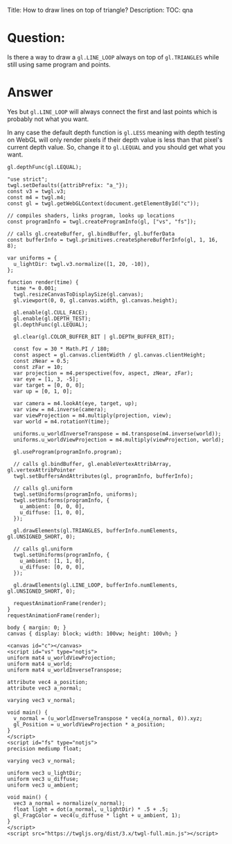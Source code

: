 Title: How to draw lines on top of triangle?
Description:
TOC: qna

# Question:

Is there a way to draw a `gl.LINE_LOOP` always on top of `gl.TRIANGLES` while still using same program and points.



# Answer

Yes but `gl.LINE_LOOP` will always connect the first and last points which is probably not what you want.

In any case the default depth function is `gl.LESS` meaning with depth testing on WebGL will only render pixels if their depth value is less than that pixel's current depth value. So, change it to `gl.LEQUAL` and you should get what you want.

    gl.depthFunc(gl.LEQUAL);

<!-- begin snippet: js hide: true console: true babel: false -->

<!-- language: lang-js -->

    "use strict";
    twgl.setDefaults({attribPrefix: "a_"});
    const v3 = twgl.v3;
    const m4 = twgl.m4;
    const gl = twgl.getWebGLContext(document.getElementById("c"));

    // compiles shaders, links program, looks up locations
    const programInfo = twgl.createProgramInfo(gl, ["vs", "fs"]);

    // calls gl.createBuffer, gl.bindBuffer, gl.bufferData 
    const bufferInfo = twgl.primitives.createSphereBufferInfo(gl, 1, 16, 8);

    var uniforms = {
      u_lightDir: twgl.v3.normalize([1, 20, -10]),
    };

    function render(time) {
      time *= 0.001;
      twgl.resizeCanvasToDisplaySize(gl.canvas);
      gl.viewport(0, 0, gl.canvas.width, gl.canvas.height);

      gl.enable(gl.CULL_FACE);
      gl.enable(gl.DEPTH_TEST);
      gl.depthFunc(gl.LEQUAL);
      
      gl.clear(gl.COLOR_BUFFER_BIT | gl.DEPTH_BUFFER_BIT);

      const fov = 30 * Math.PI / 180;
      const aspect = gl.canvas.clientWidth / gl.canvas.clientHeight;
      const zNear = 0.5;
      const zFar = 10;
      var projection = m4.perspective(fov, aspect, zNear, zFar);
      var eye = [1, 3, -5];
      var target = [0, 0, 0];
      var up = [0, 1, 0];

      var camera = m4.lookAt(eye, target, up);
      var view = m4.inverse(camera);
      var viewProjection = m4.multiply(projection, view);
      var world = m4.rotationY(time);

      uniforms.u_worldInverseTranspose = m4.transpose(m4.inverse(world));
      uniforms.u_worldViewProjection = m4.multiply(viewProjection, world);

      gl.useProgram(programInfo.program);
      
      // calls gl.bindBuffer, gl.enableVertexAttribArray, gl.vertexAttribPointer
      twgl.setBuffersAndAttributes(gl, programInfo, bufferInfo);

      // calls gl.uniform
      twgl.setUniforms(programInfo, uniforms);
      twgl.setUniforms(programInfo, {
        u_ambient: [0, 0, 0],
        u_diffuse: [1, 0, 0],
      });
      
      gl.drawElements(gl.TRIANGLES, bufferInfo.numElements, gl.UNSIGNED_SHORT, 0);

      // calls gl.uniform
      twgl.setUniforms(programInfo, {
        u_ambient: [1, 1, 0],
        u_diffuse: [0, 0, 0],
      });

      gl.drawElements(gl.LINE_LOOP, bufferInfo.numElements, gl.UNSIGNED_SHORT, 0);

      requestAnimationFrame(render);
    }
    requestAnimationFrame(render);

<!-- language: lang-css -->

    body { margin: 0; }
    canvas { display: block; width: 100vw; height: 100vh; }


<!-- language: lang-html -->

    <canvas id="c"></canvas>
    <script id="vs" type="notjs">
    uniform mat4 u_worldViewProjection;
    uniform mat4 u_world;
    uniform mat4 u_worldInverseTranspose;

    attribute vec4 a_position;
    attribute vec3 a_normal;

    varying vec3 v_normal;

    void main() {
      v_normal = (u_worldInverseTranspose * vec4(a_normal, 0)).xyz;
      gl_Position = u_worldViewProjection * a_position;
    }
    </script>
    <script id="fs" type="notjs">
    precision mediump float;

    varying vec3 v_normal;

    uniform vec3 u_lightDir;
    uniform vec3 u_diffuse;
    uniform vec3 u_ambient;

    void main() {
      vec3 a_normal = normalize(v_normal);
      float light = dot(a_normal, u_lightDir) * .5 + .5;
      gl_FragColor = vec4(u_diffuse * light + u_ambient, 1);
    }
    </script>
    <script src="https://twgljs.org/dist/3.x/twgl-full.min.js"></script>





<!-- end snippet -->




